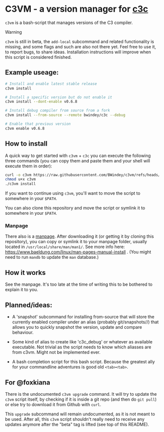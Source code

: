 # C3VM - a version manager for [c3c](https://github.com/c3lang/c3c)

`c3vm` is a bash-script that manages versions of the C3 compiler.

> [!WARNING]
> `c3vm` is still in beta, the `add-local` subcommand and related functionality
> is missing, and some flags and such are also not there yet.
> Feel free to use it, to report bugs, to share ideas.
> Installation instructions will improve when this script is considered finished.

## Example useage:
```sh
# Install and enable latest stable release
c3vm install

# Install a specific version but do not enable it
c3vm install --dont-enable v0.6.8

# Install debug compiler from source from a fork
c3vm install --from-source --remote bwindey/c3c --debug

# Enable that previous version
c3vm enable v0.6.8
```


## How to install
A quick way to get started with `c3vm` + `c3c` you can execute the following
three commands (you can copy them and paste them and your shell will execute them in order):
```sh
curl -o c3vm https://raw.githubusercontent.com/BWindey/c3vm/refs/heads/main/c3vm.sh
chmod u+x c3vm
./c3vm install
```

If you want to continue using `c3vm`, you'll want to move the script to somewhere
in your `$PATH`.

You can also clone this repository and move the script or symlink it to somewhere
in your `$PATH`.

### Manpage
There also is a
[manpage](https://raw.githubusercontent.com/BWindey/c3vm/refs/heads/main/c3vm.1).
After downloading it (or getting it by cloning this repository), you can copy
or symlink it to your manpage folder, usually located in `/usr/local/share/man/man1/`.
See more info here: https://www.baeldung.com/linux/man-pages-manual-install .
(You might need to run `mandb` to update the `man` database.)


## How it works
See the manpage. It's too late at the time of writing this to be bothered to
explain it to you.


## Planned/ideas:
- A 'snapshot' subcommand for installing from-source that will store the
    currently enabled compiler under an alias (probably git/snapshots/<alias>/)
    that allows you to quickly snapshot the version, update and compare
    behaviour.

- Some kind of alias to create like 'c3c_debug' or whatever as available
    executable. Not trivial as the script needs to know which aliasses
    are from c3vm. Might not be implemented ever.

- A bash completion script for this bash script. Because the greatest ally
    for your commandline adventures is good old `<tab><tab>`.


## For @foxkiana
There is the undocumented `c3vm upgrade` command. It will try to update the `c3vm`
script itself, by checking if it is inside a git repo (and then do `git pull`)
or else try to download it from Github with `curl`.

This `upgrade` subcommand will remain undocumented, as it is not meant to be used.
After all, this `c3vm` script shouldn't really need to receive any updates
anymore after the "beta" tag is lifted (see top of this README).

